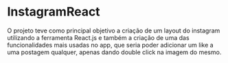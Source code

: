 # InstagramReact

O projeto teve como principal objetivo a criação de um layout do instagram utilizando a ferramenta React.js e também a criação de uma das funcionalidades mais usadas no app, que seria poder adicionar um like a uma postagem qualquer, apenas dando double click na imagem do mesmo.  
